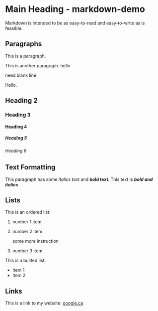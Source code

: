 # Main Heading - markdown-demo

Markdown is intended to be as easy-to-read and easy-to-write as is feasible.

## Paragraphs

This is a paragraph.

This is another paragraph.
hello

need blank line







Hello.

## Heading 2

### Heading 3

#### Heading 4

##### Heading 5

###### Heading 6

## Text Formatting

This paragraph has some *italics text* and **bold text**. This text is ***bold and italics***


## Lists

This is an ordered list:

1. number 1 item.
2. number 2 item.

    some more instruction
    
3. number 3 item


This is a bullted list:
- Item 1
- Item 2

## Links

This is a link to my website:
[google.ca](https://google.com)
